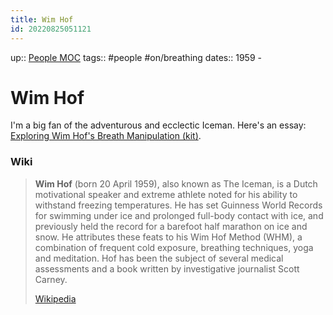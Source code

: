 ```yaml
---
title: Wim Hof
id: 20220825051121
---
```

up:: [People MOC]([[20220923162947]])
tags:: #people #on/breathing
dates:: 1959 - 

# Wim Hof
I'm a big fan of the adventurous and ecclectic Iceman. Here's an essay: [Exploring Wim Hof's Breath Manipulation (kit)]([[20220829194733]]).

### Wiki
> **Wim Hof** (born 20 April 1959), also known as The Iceman, is a Dutch motivational speaker and extreme athlete noted for his ability to withstand freezing temperatures. He has set Guinness World Records for swimming under ice and prolonged full-body contact with ice, and previously held the record for a barefoot half marathon on ice and snow. He attributes these feats to his Wim Hof Method (WHM), a combination of frequent cold exposure, breathing techniques, yoga and meditation. Hof has been the subject of several medical assessments and a book written by investigative journalist Scott Carney.
>
> [Wikipedia](https://en.wikipedia.org/wiki/Wim%20Hof)